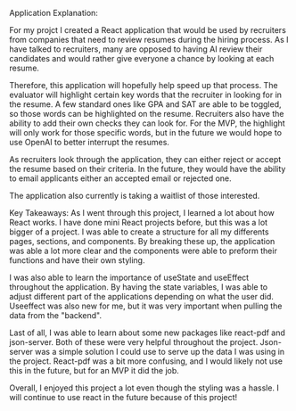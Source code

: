 Application Explanation:

For my projct I created a React application that would be used by recruiters from companies that need to review resumes during the hiring process. As I have talked to recruiters, many are opposed to having AI review their candidates and would rather give everyone a chance by looking at each resume.

Therefore, this application will hopefully help speed up that process. The evaluator will highlight certain key words that the recruiter in looking for in the resume. A few standard ones like GPA and SAT are able to be toggled, so those words can be highlighted on the resume. Recruiters also have the ability to add their own checks they can look for. For the MVP, the highlight will only work for those specific words, but in the future we would hope to use OpenAI to better interrupt the resumes.

As recruiters look through the application, they can either reject or accept the resume based on their criteria. In the future, they would have the ability to email applicants either an accepted email or rejected one.

The application also currently is taking a waitlist of those interested.

Key Takeaways:
As I went through this project, I learned a lot about how React works. I have done mini React projects before, but this was a lot bigger of a project. I was able to create a structure for all my differents pages, sections, and components. By breaking these up, the application was able a lot more clear and the components were able to preform their functions and have their own styling.

I was also able to learn the importance of useState and useEffect throughout the application. By having the state variables, I was able to adjust different part of the applications depending on what the user did. Useeffect was also new for me, but it was very important when pulling the data from the "backend".

Last of all, I was able to learn about some new packages like react-pdf and json-server. Both of these were very helpful throughout the project. Json-server was a simple solution I could use to serve up the data I was using in the project. React-pdf was a bit more confusing, and I would likely not use this in the future, but for an MVP it did the job.

Overall, I enjoyed this project a lot even though the styling was a hassle. I will continue to use react in the future because of this project!
